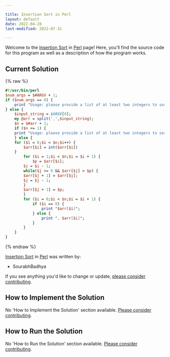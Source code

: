 ```yaml
---

title: Insertion Sort in Perl
layout: default
date: 2022-04-28
last-modified: 2022-07-31

---
```


Welcome to the [Insertion Sort](https://sampleprograms.io/projects/insertion-sort) in [Perl](https://sampleprograms.io/languages/perl) page! Here, you'll find the source code for this program as well as a description of how the program works.

## Current Solution

{% raw %}

```perl
#!/usr/bin/perl
$num_args = $#ARGV + 1;
if ($num_args == 0) {
    print "Usage: please provide a list of at least two integers to sort in the format \"1, 2, 3, 4, 5\"";
} else {
    $input_string = $ARGV[0];
    my @arr = split(',',$input_string);
    $n = $#arr + 1;
    if ($n <= 1) {
	print "Usage: please provide a list of at least two integers to sort in the format \"1, 2, 3, 4, 5\"";
    } else {
	for ($i = 0;$i < $n;$i++) {
	    $arr[$i] = int($arr[$i])
	}
        for ($i = 1;$i < $n;$i = $i + 1) {
            $p = $arr[$i];
	    $j = $i - 1;
	    while($j >= 0 && $arr[$j] > $p) {
		$arr[$j + 1] = $arr[$j];
		$j = $j - 1;
	    }
	    $arr[$j + 1] = $p;
        }
        for ($i = 0;$i < $n;$i = $i + 1) {
            if ($i == 0) {
                print "$arr[$i]";
            } else {
                print ", $arr[$i]";
            }
        }
    }
}
```

{% endraw %}

[Insertion Sort](https://sampleprograms.io/projects/insertion-sort) in [Perl](https://sampleprograms.io/languages/perl) was written by:

- SourabhBadhya

If you see anything you'd like to change or update, [please consider contributing](https://github.com/TheRenegadeCoder/sample-programs).

## How to Implement the Solution

No 'How to Implement the Solution' section available. [Please consider contributing](https://github.com/TheRenegadeCoder/sample-programs-website).

## How to Run the Solution

No 'How to Run the Solution' section available. [Please consider contributing](https://github.com/TheRenegadeCoder/sample-programs-website).